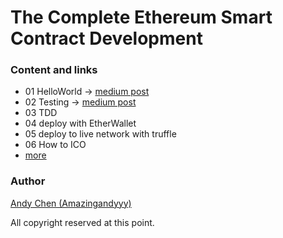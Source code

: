 # The Complete Ethereum Smart Contract Development

### Content and links
- 01 HelloWorld -> [medium post](https://medium.com/etherereum-salon/hello-ethereum-solan-contract-4643118a6119)
- 02 Testing -> [medium post](https://medium.com/etherereum-salon/eth-testing-472c2f73b4c3)
- 03 TDD
- 04 deploy with EtherWallet
- 05 deploy to live network with truffle
- 06 How to ICO
- [more](https://github.com/amazingandyyy/complete-ethereum-smart-contract-tutorials/issues/1)

### Author
[Andy Chen (Amazingandyyy)](https://github.com/amazingandyyy)


All copyright reserved at this point.
